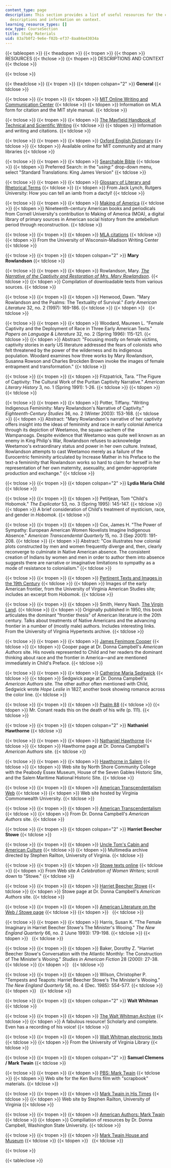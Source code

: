 ```yaml
---
content_type: page
description: This section provides a list of useful resources for the course along
  descriptions and information on context.
learning_resource_types: []
ocw_type: CourseSection
title: Study Materials
uid: 83a7b0f2-9e6e-f02b-ef37-8aa84e43034a
---
```


{{< tableopen >}}
{{< theadopen >}}
{{< tropen >}}
{{< thopen >}}
RESOURCES
{{< thclose >}}
{{< thopen >}}
DESCRIPTIONS AND CONTEXT
{{< thclose >}}

{{< trclose >}}

{{< theadclose >}}
{{< tropen >}}
{{< tdopen colspan="2" >}}
**General**
{{< tdclose >}}

{{< trclose >}}
{{< tropen >}}
{{< tdopen >}}
[MIT Online Writing and Communication Center](http://web.mit.edu/writing/)
{{< tdclose >}}
{{< tdopen >}}
Information on MLA form for citation and the MIT style manual.
{{< tdclose >}}

{{< trclose >}}
{{< tropen >}}
{{< tdopen >}}
[The Mayfield Handbook of Technical and Scientific Writing](http://www.mhhe.com/mayfieldpub/tsw/home.htm)
{{< tdclose >}}
{{< tdopen >}}
Information and writing and citations.
{{< tdclose >}}

{{< trclose >}}
{{< tropen >}}
{{< tdopen >}}
[Oxford English Dictionary](http://www.oed.com/)
{{< tdclose >}}
{{< tdopen >}}
Available online for MIT community and at many libraries
{{< tdclose >}}

{{< trclose >}}
{{< tropen >}}
{{< tdopen >}}
[Searchable Bible](http://bible.crosswalk.com/)
{{< tdclose >}}
{{< tdopen >}}
Preferred Search: in the "_using:_" drop-down menu, select "Standard Translations: King James Version"
{{< tdclose >}}

{{< trclose >}}
{{< tropen >}}
{{< tdopen >}}
[Glossary of Literary and Rhetorical Terms](https://wps.prenhall.com/wps/media/objects/1188/1217309/McMahanglossary.pdf)
{{< tdclose >}}
{{< tdopen >}}
From Jack Lynch, Rutgers University: How you can tell an iamb from a dactyl!
{{< tdclose >}}

{{< trclose >}}
{{< tropen >}}
{{< tdopen >}}
[Making of America](http://cdl.library.cornell.edu/moa/)
{{< tdclose >}}
{{< tdopen >}}
Nineteenth-century American books and periodicals from Cornell University's contribution to Making of America (MOA), a digital library of primary sources in American social history from the antebellum period through reconstruction.
{{< tdclose >}}

{{< trclose >}}
{{< tropen >}}
{{< tdopen >}}
[MLA citations](http://www.wisc.edu/writing/Handbook/DocMLA.html)
{{< tdclose >}}
{{< tdopen >}}
From the University of Wisconsin-Madison Writing Center
{{< tdclose >}}

{{< trclose >}}
{{< tropen >}}
{{< tdopen colspan="2" >}}
**Mary Rowlandson**
{{< tdclose >}}

{{< trclose >}}
{{< tropen >}}
{{< tdopen >}}
Rowlandson, Mary. [_The Narrative of the Captivity and Restoration of Mrs. Mary Rowlandson_](http://onlinebooks.library.upenn.edu/webbin/gutbook/lookup?num=851).
{{< tdclose >}}
{{< tdopen >}}
Compilation of downloadable texts from various sources.
{{< tdclose >}}

{{< trclose >}}
{{< tropen >}}
{{< tdopen >}}
Henwood, Dawn. "Mary Rowlandson and the Psalms: The Textuality of Survival." _Early American Literature_ 32, no. 2 (1997): 169-186.
{{< tdclose >}}
{{< tdopen >}}
 
{{< tdclose >}}

{{< trclose >}}
{{< tropen >}}
{{< tdopen >}}
Woodard, Maureen L. "Female Captivity and the Deployment of Race in Three Early American Texts." _Papers on Language & Literature_ 32, no. 2 (Spring 1996): 115-121.
{{< tdclose >}}
{{< tdopen >}}
Abstract: "Focusing mostly on female victims, captivity stories in early US literature addressed the fears of colonists who felt threatened by the power of the wilderness and its indigenous population. Woodard examines how three works by Mary Rowlandson, Susanna Rowson and Charles Brockden Brown invoke the images of female entrapment and transformation."
{{< tdclose >}}

{{< trclose >}}
{{< tropen >}}
{{< tdopen >}}
Fitzpatrick, Tara. "The Figure of Captivity: The Cultural Work of the Puritan Captivity Narrative." _American Literary History_ 3, no. 1 (Spring 1991): 1-26.
{{< tdclose >}}
{{< tdopen >}}
 
{{< tdclose >}}

{{< trclose >}}
{{< tropen >}}
{{< tdopen >}}
Potter, Tiffany. "Writing Indigenous Femininity: Mary Rowlandson's Narrative of Captivity." _Eighteenth-Century Studies_ 36, no. 2 (Winter 2003): 153-168.
{{< tdclose >}}
{{< tdopen >}}
Abstract: "Mary Rowlandson's narrative of her captivity offers insight into the ideas of femininity and race in early colonial America through its depiction of Weetamoo, the squaw-sachem of the Wampanoags. Despite evidence that Weetamoo was quite well known as an enemy in King Philip's War, Rowlandson refuses to acknowledge Weetamoo's extraordinary status and power in her own culture. Instead, Rowlandson attempts to cast Weetamoo merely as a failure of the Eurocentric femininity articulated by Increase Mather in his Preface to the text-a femininity that Rowlandson works so hard to claim for herself in her representation of her own maternity, asexuality, and gender-appropriate production and exchange."
{{< tdclose >}}

{{< trclose >}}
{{< tropen >}}
{{< tdopen colspan="2" >}}
**Lydia Maria Child**
{{< tdclose >}}

{{< trclose >}}
{{< tropen >}}
{{< tdopen >}}
Petitjean, Tom "Child's Hobomok." _The Explicator_ 53, no. 3 (Spring 1995): 145-147.
{{< tdclose >}}
{{< tdopen >}}
A brief consideration of Child's treatment of mysticism, race, and gender in _Hobomok_.
{{< tdclose >}}

{{< trclose >}}
{{< tropen >}}
{{< tdopen >}}
Cox, James H. "The Power of Sympathy: European American Women Novelists Imagine Indigenous Absence." _American Transcendental Quarterly_ 15, no. 3 (Sep 2001): 191-208.
{{< tdclose >}}
{{< tdopen >}}
Abstract: "Cox illustrates how colonial plots constructed by men and women frequently diverge and, then, clearly reconverge to culminate in Native American absence. The consistent creation of Indians by women and men in order to author them into absence suggests there are narrative or imaginative limitations to sympathy as a mode of resistance to colonialism."
{{< tdclose >}}

{{< trclose >}}
{{< tropen >}}
{{< tdopen >}}
[Pertinent Texts and Images in the 19th Century](http://twain.lib.virginia.edu/projects/rissetto/pertinent.html)
{{< tdclose >}}
{{< tdopen >}}
Images of the early American frontier, from the University of Virginia American Studies site; includes an excerpt from _Hobomok_.
{{< tdclose >}}

{{< trclose >}}
{{< tropen >}}
{{< tdopen >}}
Smith, Henry Nash. [The Virgin Land](http://xroads.virginia.edu/~HYPER/HNS/hns_home.html).
{{< tdclose >}}
{{< tdopen >}}
Originally published in 1950, this book articulates the dominant "frontier thesis" of American literature in the 20th century. Talks about treatments of Native Americans and the advancing frontier in a number of (mostly male) authors. Includes interesting links. From the University of Virginia Hypertexts archive.
{{< tdclose >}}

{{< trclose >}}
{{< tropen >}}
{{< tdopen >}}
[James Fenimore Cooper](http://www.wsu.edu/~campbelld/amlit/cooper.htm)
{{< tdclose >}}
{{< tdopen >}}
Cooper page at Dr. Donna Campbell's _American Authors_ site. His novels represented to Child and her readers the dominant thinking about race and the frontier in America—and are mentioned immediately in Child's Preface.
{{< tdclose >}}

{{< trclose >}}
{{< tropen >}}
{{< tdopen >}}
[Catherine Maria Sedgwick](http://www.wsu.edu/~campbelld/amlit/sedgwick.htm)
{{< tdclose >}}
{{< tdopen >}}
Sedgwick page at Dr. Donna Campbell's _American Authors_ site. The other author often mentioned with Child, Sedgwick wrote _Hope Leslie_ in 1827, another book showing romance across the color line.
{{< tdclose >}}

{{< trclose >}}
{{< tropen >}}
{{< tdopen >}}
[Psalm 88](http://www.biblegateway.com/passage/?search=Psalm%2088;&version=47;)
{{< tdclose >}}
{{< tdopen >}}
Mr. Conant reads this on the death of his wife (p. 111).
{{< tdclose >}}

{{< trclose >}}
{{< tropen >}}
{{< tdopen colspan="2" >}}
**Nathaniel Hawthorne**
{{< tdclose >}}

{{< trclose >}}
{{< tropen >}}
{{< tdopen >}}
[Nathaniel Hawthorne](http://www.wsu.edu/~campbelld/amlit/hawthor.htm)
{{< tdclose >}}
{{< tdopen >}}
Hawthorne page at Dr. Donna Campbell's _American Authors_ site.
{{< tdclose >}}

{{< trclose >}}
{{< tropen >}}
{{< tdopen >}}
[Hawthorne in Salem](http://www.hawthorneinsalem.org/)
{{< tdclose >}}
{{< tdopen >}}
Web site by North Shore Community College with the Peabody Essex Museum, House of the Seven Gables Historic Site, and the Salem Maritime National Historic Site.
{{< tdclose >}}

{{< trclose >}}
{{< tropen >}}
{{< tdopen >}}
[American Transcendentalism Web](http://www.vcu.edu/engweb/transcendentalism/index.html)
{{< tdclose >}}
{{< tdopen >}}
Web site hosted by Virginia Commonwealth University.
{{< tdclose >}}

{{< trclose >}}
{{< tropen >}}
{{< tdopen >}}
[American Transcendentalism](https://public.wsu.edu/~campbelld/amlit/amtrans.htm)
{{< tdclose >}}
{{< tdopen >}}
From Dr. Donna Campbell's _American Authors_ site.
{{< tdclose >}}

{{< trclose >}}
{{< tropen >}}
{{< tdopen colspan="2" >}}
**Harriet Beecher Stowe**
{{< tdclose >}}

{{< trclose >}}
{{< tropen >}}
{{< tdopen >}}
[Uncle Tom's Cabin and American Culture](http://www.iath.virginia.edu/utc/)
{{< tdclose >}}
{{< tdopen >}}
Multimedia archive directed by Stephen Railton, University of Virginia.
{{< tdclose >}}

{{< trclose >}}
{{< tropen >}}
{{< tdopen >}}
[Stowe texts online](http://digital.library.upenn.edu/women/_generate/authors-S.html)
{{< tdclose >}}
{{< tdopen >}}
From Web site _A Celebration of Women Writers_; scroll down to "Stowe."
{{< tdclose >}}

{{< trclose >}}
{{< tropen >}}
{{< tdopen >}}
[Harriet Beecher Stowe](http://www.wsu.edu/~campbelld/amlit/stowe.htm)
{{< tdclose >}}
{{< tdopen >}}
Stowe page at Dr. Donna Campbell's _American Authors_ site.
{{< tdclose >}}

{{< trclose >}}
{{< tropen >}}
{{< tdopen >}}
[American Literature on the Web / Stowe page](http://www.nagasaki-gaigo.ac.jp/ishikawa/amlit/s/stowe19ro.htm)
{{< tdclose >}}
{{< tdopen >}}
 
{{< tdclose >}}

{{< trclose >}}
{{< tropen >}}
{{< tdopen >}}
Harris, Susan K. "The Female Imaginary in Harriet Beecher Stowe's The Minister's Wooing." _The New England Quarterly_ 66, no. 2 (June 1993): 179-198.
{{< tdclose >}}
{{< tdopen >}}
 
{{< tdclose >}}

{{< trclose >}}
{{< tropen >}}
{{< tdopen >}}
Baker, Dorothy Z. "Harriet Beecher Stowe's Conversation with the Atlantic Monthly: The Construction of The Minister's Wooing." _Studies in American Fiction_ 28 (2000): 27-38.
{{< tdclose >}}
{{< tdopen >}}
 
{{< tdclose >}}

{{< trclose >}}
{{< tropen >}}
{{< tdopen >}}
Wilson, Christopher P. "Tempests and Teapots: Harriet Beecher Stowe's The Minister's Wooing." _The New England Quarterly_ 58, no. 4 (Dec. 1985): 554-577.
{{< tdclose >}}
{{< tdopen >}}
 
{{< tdclose >}}

{{< trclose >}}
{{< tropen >}}
{{< tdopen colspan="2" >}}
**Walt Whitman**
{{< tdclose >}}

{{< trclose >}}
{{< tropen >}}
{{< tdopen >}}
[The Walt Whitman Archive](http://www.whitmanarchive.org/)
{{< tdclose >}}
{{< tdopen >}}
A fabulous resource! Scholarly and complete. Even has a recording of his voice!
{{< tdclose >}}

{{< trclose >}}
{{< tropen >}}
{{< tdopen >}}
[Walt Whitman electronic texts](http://etext.virginia.edu/whitman/)
{{< tdclose >}}
{{< tdopen >}}
From the University of Virginia Library
{{< tdclose >}}

{{< trclose >}}
{{< tropen >}}
{{< tdopen colspan="2" >}}
**Samuel Clemens / Mark Twain**
{{< tdclose >}}

{{< trclose >}}
{{< tropen >}}
{{< tdopen >}}
[PBS: Mark Twain](http://www.pbs.org/marktwain/index.html)
{{< tdclose >}}
{{< tdopen >}}
Web site for the Ken Burns film with "scrapbook" materials.
{{< tdclose >}}

{{< trclose >}}
{{< tropen >}}
{{< tdopen >}}
[Mark Twain in His Times](http://etext.lib.virginia.edu/railton/index2.html)
{{< tdclose >}}
{{< tdopen >}}
Web site by Stephen Railton, University of Virginia
{{< tdclose >}}

{{< trclose >}}
{{< tropen >}}
{{< tdopen >}}
[American Authors: Mark Twain](http://www.wsu.edu/~campbelld/amlit/twain.htm)
{{< tdclose >}}
{{< tdopen >}}
Compiliation of resources by Dr. Donna Campbell, Washington State University.
{{< tdclose >}}

{{< trclose >}}
{{< tropen >}}
{{< tdopen >}}
[Mark Twain House and Museum](http://www.marktwainhouse.org/)
{{< tdclose >}}
{{< tdopen >}}
 
{{< tdclose >}}

{{< trclose >}}

{{< tableclose >}}